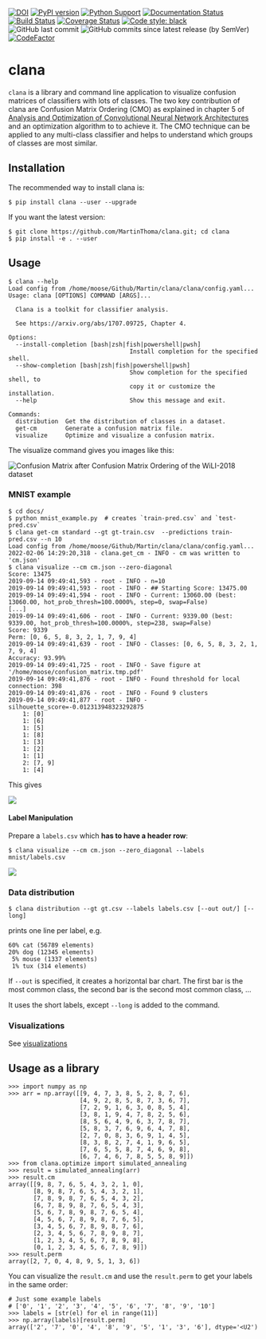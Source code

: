 [![DOI](https://zenodo.org/badge/102892750.svg)](https://zenodo.org/badge/latestdoi/102892750)
[![PyPI version](https://badge.fury.io/py/clana.svg)](https://badge.fury.io/py/clana)
[![Python Support](https://img.shields.io/pypi/pyversions/clana.svg)](https://pypi.org/project/clana/)
[![Documentation Status](https://readthedocs.org/projects/clana/badge/?version=latest)](http://clana.readthedocs.io/en/latest/?badge=latest)
[![Build Status](https://travis-ci.org/MartinThoma/clana.svg?branch=master)](https://travis-ci.org/MartinThoma/clana)
[![Coverage Status](https://coveralls.io/repos/github/MartinThoma/clana/badge.svg?branch=master)](https://coveralls.io/github/MartinThoma/clana?branch=master)
[![Code style: black](https://img.shields.io/badge/code%20style-black-000000.svg)](https://github.com/psf/black)
![GitHub last commit](https://img.shields.io/github/last-commit/MartinThoma/clana)
![GitHub commits since latest release (by SemVer)](https://img.shields.io/github/commits-since/MartinThoma/clana/0.4.0)
[![CodeFactor](https://www.codefactor.io/repository/github/martinthoma/clana/badge/master)](https://www.codefactor.io/repository/github/martinthoma/clana/overview/master)

# clana

`clana` is a library and command line application to visualize confusion matrices of
classifiers with lots of classes. The two key contribution of clana are
Confusion Matrix Ordering (CMO) as explained in chapter 5 of [Analysis and Optimization of Convolutional Neural Network Architectures](https://arxiv.org/abs/1707.09725) and an optimization
algorithm to to achieve it. The CMO technique can be applied to any multi-class
classifier and helps to understand which groups of classes are most similar.


## Installation

The recommended way to install clana is:

```
$ pip install clana --user --upgrade
```

If you want the latest version:

```
$ git clone https://github.com/MartinThoma/clana.git; cd clana
$ pip install -e . --user
```

## Usage

```
$ clana --help
Load config from /home/moose/Github/Martin/clana/clana/config.yaml...
Usage: clana [OPTIONS] COMMAND [ARGS]...

  Clana is a toolkit for classifier analysis.

  See https://arxiv.org/abs/1707.09725, Chapter 4.

Options:
  --install-completion [bash|zsh|fish|powershell|pwsh]
                                  Install completion for the specified shell.
  --show-completion [bash|zsh|fish|powershell|pwsh]
                                  Show completion for the specified shell, to
                                  copy it or customize the installation.
  --help                          Show this message and exit.

Commands:
  distribution  Get the distribution of classes in a dataset.
  get-cm        Generate a confusion matrix file.
  visualize     Optimize and visualize a confusion matrix.

```

The visualize command gives you images like this:

![Confusion Matrix after Confusion Matrix Ordering of the WiLI-2018 dataset](https://raw.githubusercontent.com/MartinThoma/clana/master/docs/cm-wili-2018.png)

### MNIST example

```
$ cd docs/
$ python mnist_example.py  # creates `train-pred.csv` and `test-pred.csv`
$ clana get-cm standard --gt gt-train.csv  --predictions train-pred.csv --n 10
Load config from /home/moose/Github/Martin/clana/clana/config.yaml...
2022-02-06 14:29:20,318 - clana.get_cm - INFO - cm was written to 'cm.json'
$ clana visualize --cm cm.json --zero-diagonal
Score: 13475
2019-09-14 09:49:41,593 - root - INFO - n=10
2019-09-14 09:49:41,593 - root - INFO - ## Starting Score: 13475.00
2019-09-14 09:49:41,594 - root - INFO - Current: 13060.00 (best: 13060.00, hot_prob_thresh=100.0000%, step=0, swap=False)
[...]
2019-09-14 09:49:41,606 - root - INFO - Current: 9339.00 (best: 9339.00, hot_prob_thresh=100.0000%, step=238, swap=False)
Score: 9339
Perm: [0, 6, 5, 8, 3, 2, 1, 7, 9, 4]
2019-09-14 09:49:41,639 - root - INFO - Classes: [0, 6, 5, 8, 3, 2, 1, 7, 9, 4]
Accuracy: 93.99%
2019-09-14 09:49:41,725 - root - INFO - Save figure at '/home/moose/confusion_matrix.tmp.pdf'
2019-09-14 09:49:41,876 - root - INFO - Found threshold for local connection: 398
2019-09-14 09:49:41,876 - root - INFO - Found 9 clusters
2019-09-14 09:49:41,877 - root - INFO - silhouette_score=-0.012313948323292875
    1: [0]
    1: [6]
    1: [5]
    1: [8]
    1: [3]
    1: [2]
    1: [1]
    2: [7, 9]
    1: [4]
```

This gives

![](https://raw.githubusercontent.com/MartinThoma/clana/master/docs/mnist_confusion_matrix.png)

#### Label Manipulation

Prepare a `labels.csv` which **has to have a header row**:

```
$ clana visualize --cm cm.json --zero_diagonal --labels mnist/labels.csv
```

![](https://raw.githubusercontent.com/MartinThoma/clana/master/docs/mnist_confusion_matrix_labels.png)


### Data distribution

```
$ clana distribution --gt gt.csv --labels labels.csv [--out out/] [--long]
```

prints one line per label, e.g.

```
60% cat (56789 elements)
20% dog (12345 elements)
 5% mouse (1337 elements)
 1% tux (314 elements)
```

If `--out` is specified, it creates a horizontal bar chart. The first bar is
the most common class, the second bar is the second most common class, ...

It uses the short labels, except `--long` is added to the command.


### Visualizations

See [visualizations](docs/visualizations.md)

## Usage as a library

```
>>> import numpy as np
>>> arr = np.array([[9, 4, 7, 3, 8, 5, 2, 8, 7, 6],
                    [4, 9, 2, 8, 5, 8, 7, 3, 6, 7],
                    [7, 2, 9, 1, 6, 3, 0, 8, 5, 4],
                    [3, 8, 1, 9, 4, 7, 8, 2, 5, 6],
                    [8, 5, 6, 4, 9, 6, 3, 7, 8, 7],
                    [5, 8, 3, 7, 6, 9, 6, 4, 7, 8],
                    [2, 7, 0, 8, 3, 6, 9, 1, 4, 5],
                    [8, 3, 8, 2, 7, 4, 1, 9, 6, 5],
                    [7, 6, 5, 5, 8, 7, 4, 6, 9, 8],
                    [6, 7, 4, 6, 7, 8, 5, 5, 8, 9]])
>>> from clana.optimize import simulated_annealing
>>> result = simulated_annealing(arr)
>>> result.cm
array([[9, 8, 7, 6, 5, 4, 3, 2, 1, 0],
       [8, 9, 8, 7, 6, 5, 4, 3, 2, 1],
       [7, 8, 9, 8, 7, 6, 5, 4, 3, 2],
       [6, 7, 8, 9, 8, 7, 6, 5, 4, 3],
       [5, 6, 7, 8, 9, 8, 7, 6, 5, 4],
       [4, 5, 6, 7, 8, 9, 8, 7, 6, 5],
       [3, 4, 5, 6, 7, 8, 9, 8, 7, 6],
       [2, 3, 4, 5, 6, 7, 8, 9, 8, 7],
       [1, 2, 3, 4, 5, 6, 7, 8, 9, 8],
       [0, 1, 2, 3, 4, 5, 6, 7, 8, 9]])
>>> result.perm
array([2, 7, 0, 4, 8, 9, 5, 1, 3, 6])
```

You can visualize the `result.cm` and use the `result.perm` to get your labels
in the same order:

```
# Just some example labels
# ['0', '1', '2', '3', '4', '5', '6', '7', '8', '9', '10']
>>> labels = [str(el) for el in range(11)]
>>> np.array(labels)[result.perm]
array(['2', '7', '0', '4', '8', '9', '5', '1', '3', '6'], dtype='<U2')
```
